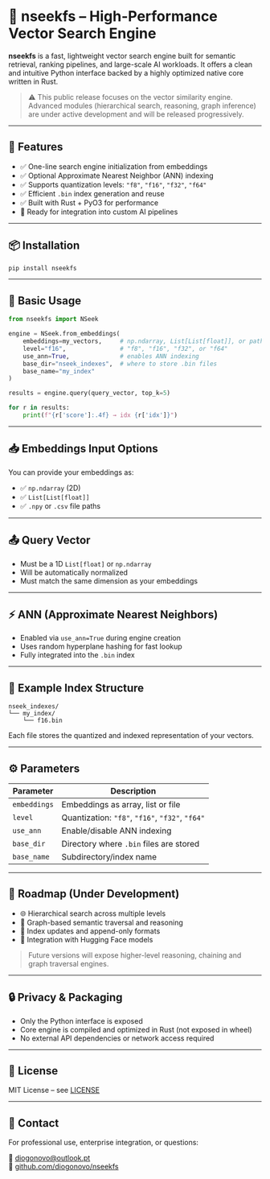 # 🔎 nseekfs – High-Performance Vector Search Engine

**nseekfs** is a fast, lightweight vector search engine built for semantic retrieval, ranking pipelines, and large-scale AI workloads. It offers a clean and intuitive Python interface backed by a highly optimized native core written in Rust.

> ⚠️ This public release focuses on the vector similarity engine. Advanced modules (hierarchical search, reasoning, graph inference) are under active development and will be released progressively.

---

## 🚀 Features

- ✅ One-line search engine initialization from embeddings
- ✅ Optional Approximate Nearest Neighbor (ANN) indexing
- ✅ Supports quantization levels: `"f8"`, `"f16"`, `"f32"`, `"f64"`
- ✅ Efficient `.bin` index generation and reuse
- ✅ Built with Rust + PyO3 for performance
- 🧩 Ready for integration into custom AI pipelines

---

## 📦 Installation

```bash
pip install nseekfs
```

---

## 🧠 Basic Usage

```python
from nseekfs import NSeek

engine = NSeek.from_embeddings(
    embeddings=my_vectors,     # np.ndarray, List[List[float]], or path to .npy / .csv
    level="f16",               # "f8", "f16", "f32", or "f64"
    use_ann=True,              # enables ANN indexing
    base_dir="nseek_indexes",  # where to store .bin files
    base_name="my_index"
)

results = engine.query(query_vector, top_k=5)

for r in results:
    print(f"{r['score']:.4f} → idx {r['idx']}")
```

---

## 📥 Embeddings Input Options

You can provide your embeddings as:

- ✅ `np.ndarray` (2D)
- ✅ `List[List[float]]`
- ✅ `.npy` or `.csv` file paths

---

## 📤 Query Vector

- Must be a 1D `List[float]` or `np.ndarray`
- Will be automatically normalized
- Must match the same dimension as your embeddings

---

## ⚡ ANN (Approximate Nearest Neighbors)

- Enabled via `use_ann=True` during engine creation
- Uses random hyperplane hashing for fast lookup
- Fully integrated into the `.bin` index

---

## 🧪 Example Index Structure

```
nseek_indexes/
└── my_index/
    └── f16.bin
```

Each file stores the quantized and indexed representation of your vectors.

---

## ⚙️ Parameters

| Parameter     | Description                                  |
|---------------|----------------------------------------------|
| `embeddings`  | Embeddings as array, list or file            |
| `level`       | Quantization: `"f8"`, `"f16"`, `"f32"`, `"f64"` |
| `use_ann`     | Enable/disable ANN indexing                  |
| `base_dir`    | Directory where `.bin` files are stored      |
| `base_name`   | Subdirectory/index name                      |

---

## 📌 Roadmap (Under Development)

- 🌐 Hierarchical search across multiple levels
- 🧠 Graph-based semantic traversal and reasoning
- 🔄 Index updates and append-only formats
- 🧩 Integration with Hugging Face models

> Future versions will expose higher-level reasoning, chaining and graph traversal engines.

---

## 🔒 Privacy & Packaging

- Only the Python interface is exposed
- Core engine is compiled and optimized in Rust (not exposed in wheel)
- No external API dependencies or network access required

---

## 📜 License

MIT License – see [LICENSE](LICENSE)

---

## 🙋 Contact

For professional use, enterprise integration, or questions:

📧 [diogonovo@outlook.pt](mailto:diogonovo@outlook.pt)  
🔗 [github.com/diogonovo/nseekfs](https://github.com/diogonovo/nseekfs)